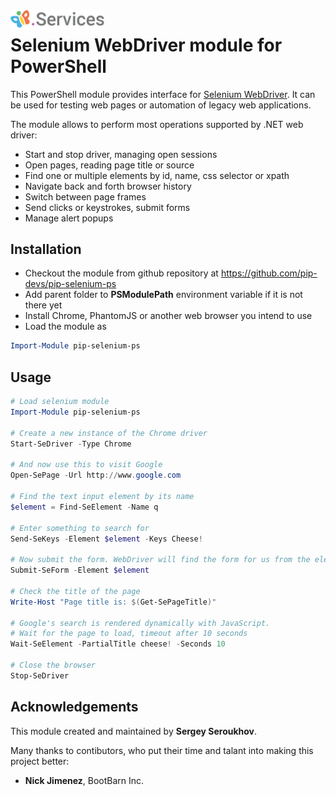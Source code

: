# <img src="https://github.com/pip-services/pip-services/raw/master/design/Logo.png" alt="Pip.Services Logo" style="max-width:30%"> <br/> Selenium WebDriver module for PowerShell

This PowerShell module provides interface for [Selenium WebDriver](http://www.seleniumhq.org/).
It can be used for testing web pages or automation of legacy web applications.

The module allows to perform most operations supported by .NET web driver:

* Start and stop driver, managing open sessions
* Open pages, reading page title or source
* Find one or multiple elements by id, name, css selector or xpath
* Navigate back and forth browser history
* Switch between page frames
* Send clicks or keystrokes, submit forms
* Manage alert popups

## Installation

* Checkout the module from github repository at https://github.com/pip-devs/pip-selenium-ps
* Add parent folder to **PSModulePath** environment variable if it is not there yet
* Install Chrome, PhantomJS or another web browser you intend to use
* Load the module as

```powershell
Import-Module pip-selenium-ps
```

## Usage

```powershell
# Load selenium module
Import-Module pip-selenium-ps

# Create a new instance of the Chrome driver
Start-SeDriver -Type Chrome

# And now use this to visit Google
Open-SePage -Url http://www.google.com

# Find the text input element by its name
$element = Find-SeElement -Name q

# Enter something to search for
Send-SeKeys -Element $element -Keys Cheese!

# Now submit the form. WebDriver will find the form for us from the element
Submit-SeForm -Element $element

# Check the title of the page
Write-Host "Page title is: $(Get-SePageTitle)"

# Google's search is rendered dynamically with JavaScript.
# Wait for the page to load, timeout after 10 seconds
Wait-SeElement -PartialTitle cheese! -Seconds 10

# Close the browser
Stop-SeDriver
```

## Acknowledgements

This module created and maintained by **Sergey Seroukhov**.

Many thanks to contibutors, who put their time and talant into making this project better:
- **Nick Jimenez**, BootBarn Inc.